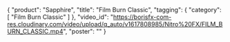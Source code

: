 {
   "product": "Sapphire",
   "title": "Film Burn Classic",
   "tagging": {
   "category": [
      "Film Burn Classic"
    ]
   },
   "video_id": "https://borisfx-com-res.cloudinary.com/video/upload/q_auto/v1617808985/Nitro%20FX/FILM_BURN_CLASSIC.mp4",
   "poster": ""
}
